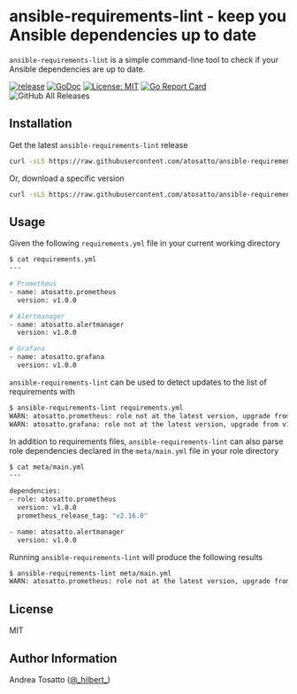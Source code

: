 # ansible-requirements-lint - keep you Ansible dependencies up to date

`ansible-requirements-lint` is a simple command-line tool to check if your Ansible dependencies are up to date.

[![release](https://github.com/atosatto/ansible-requirements-lint/workflows/release/badge.svg)](https://github.com/atosatto/ansible-requirements-lint/actions?query=workflow%3Arelease)
[![GoDoc](https://godoc.org/github.com/atosatto/ansible-requirements-lint?status.svg)](https://godoc.org/github.com/atosatto/ansible-requirements-lint)
[![License: MIT](https://img.shields.io/badge/License-MIT-yellow.svg)](https://opensource.org/licenses/MIT)
[![Go Report Card](https://goreportcard.com/badge/github.com/atosatto/ansible-requirements-lint)](https://goreportcard.com/report/github.com/atosatto/ansible-requirements-lint)
![GitHub All Releases](https://img.shields.io/github/downloads/atosatto/ansible-requirements-lint/total)

## Installation

Get the latest `ansible-requirements-lint` release

```bash
curl -sLS https://raw.githubusercontent.com/atosatto/ansible-requirements-lint/master/contrib/install.sh | sh
```

Or, download a specific version

```bash
curl -sLS https://raw.githubusercontent.com/atosatto/ansible-requirements-lint/master/contrib/install.sh | VERSION=v1.0.0 sh
```

## Usage

Given the following `requirements.yml` file in your current working directory

```bash
$ cat requirements.yml
---

# Prometheus
- name: atosatto.prometheus
  version: v1.0.0

# Alertmanager
- name: atosatto.alertmanager
  version: v1.0.0

# Grafana
- name: atosatto.grafana
  version: v1.0.0
```

`ansible-requirements-lint` can be used to detect updates to the list of requirements with

```bash
$ ansible-requirements-lint requirements.yml
WARN: atosatto.prometheus: role not at the latest version, upgrade from v1.0.1 to v1.1.0.
WARN: atosatto.grafana: role not at the latest version, upgrade from v1.0.0 to v1.1.0.
```


In addition to requirements files, `ansible-requirements-lint` can also parse role dependencies
declared in the `meta/main.yml` file in your role directory

```bash
$ cat meta/main.yml
---

dependencies:
- role: atosatto.prometheus
  version: v1.0.0
  prometheus_release_tag: "v2.16.0"

- name: atosatto.alertmanager
  version: v1.0.0
```

Running `ansible-requirements-lint` will produce the following results 

```bash
$ ansible-requirements-lint meta/main.yml
WARN: atosatto.prometheus: role not at the latest version, upgrade from v1.0.0 to v1.1.0.
```

## License

MIT

## Author Information

Andrea Tosatto ([@\_hilbert\_](https://twitter.com/_hilbert_))
